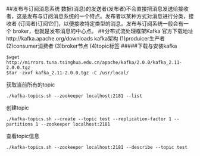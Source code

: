 ##发布与订阅消息系统
数据(消息)的发送者(发布者)不会直接把消息发送给接收 者，这是发布与订阅消息系统的一个特点。发布者以某种方式对消息进行分类，接收者 (订阅者)订阅它们，以便接收特定类型的消息。发布与订阅系统一般会有一个 broker，也就是发布消息的中心点。
##分布式流处理框架Kafka
官方下载地址http://kafka.apache.org/downloads
kafka架构
(1)produicer生产者
(2)consumer消费者
(3)broker节点
(4)topic标签
#####下载与安装kafka
```
$wget http://mirrors.tuna.tsinghua.edu.cn/apache/kafka/2.0.0/kafka_2.11-2.0.0.tgz
$tar -zxvf kafka_2.11-2.0.0.tgz -C /usr/local/
```
获取当前所有的topic
```
./kafka-topics.sh --zookeeper localhost:2181 --list
```
创建topic 
```
./kafka-topics.sh --create --topic test --replication-factor 1 --partitions 1 --zookeeper localhost:2181
```
查看topic信息
```
./kafka-topics.sh --zookeeper localhost:2181 --describe --topic test
````
